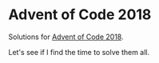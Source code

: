 # Advent of Code 2018

Solutions for [Advent of Code 2018](https://adventofcode.com/2018).

Let's see if I find the time to solve them all.
